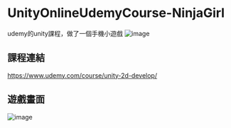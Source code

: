 # UnityOnlineUdemyCourse-NinjaGirl
 udemy的unity課程，做了一個手機小遊戲
![image](https://github.com/FuHarrison/UnityOnlineUdemyCourse-NinjaGirl/assets/92322412/6d1b70a4-06e9-45d0-be4b-b7f8906d8417)


## 課程連結
https://www.udemy.com/course/unity-2d-develop/

## 遊戲畫面
![image](https://github.com/FuHarrison/UnityOnlineUdemyCourse-NinjaGirl/assets/92322412/9e2d4bcc-20c7-4d75-9750-ba6f0136d452)
